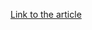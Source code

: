 [Link to the article](https://www.trendmicro.com/en_us/research/22/d/proactive-cyber-risk-management-strategies.html)
